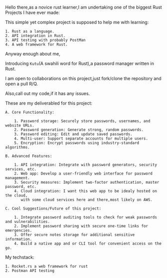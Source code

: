 Hello there,as a novice rust learner,I am undertaking one of the biggest Rust Projects I have ever made:

This simple yet complex project is supposed to help me with learning:

    1. Rust as a language.
    2. API integration in Rust.
    3. API testing with probably PostMan
    4. A web framework for Rust.

Anyway enough about me,

Introducing `Kutu`(A swahili word for Rust),a password manager written in Rust.

I am open to collaborations on this project,just fork/clone the repository and open a pull R/Q.

Also,call out my code,if it has any issues.

These are my deliverabled for this project:

    A. Core Functionality:

        1. Password storage: Securely store passwords, usernames, and website URLs.
        2. Password generation: Generate strong, random passwords.
        3. Password editing: Edit and update saved passwords.
        4. Multi-user: Support separate accounts for multiple users.
        5. Encryption: Encrypt passwords using industry-standard algorithms.

    B. Advanced Features:
        
        1. API integration: Integrate with password generators, security services, etc.
        2. Web app: Develop a user-friendly web interface for password management.
        3. Security measures: Implement two-factor authentication, master password, etc.
        4. Cloud integration: I want this web app to be idealy hosted on the cloud,
           with some cloud services here and there,most likely on AWS.

    C. Cool Suggestions/Future of this project:

        1. Integrate password auditing tools to check for weak passwords and vulnerabilities.
        2. Implement password sharing with secure one-time links for emergencies.
        3. Offer secure notes storage for additional sensitive information.
        4. Build a native app and or CLI tool for convenient access on the go.


My techstack:
    
    1. Rocket.rs a web framework for rust
    2. Postman API testing
